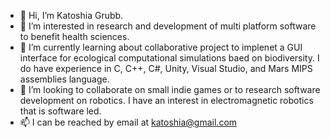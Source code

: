 - 👋 Hi, I’m Katoshia Grubb. 
- 👀 I’m interested in research and development of multi platform software to benefit health sciences. 
- 🌱 I’m currently learning about collaborative project to implenet a GUI interface for ecological computational simulations baed on biodiversity. I do have experience in C, C++, C#, Unity, Visual Studio, and Mars MIPS assemblies language. 
- 💞️ I’m looking to collaborate on small indie games or to research software development on robotics. I have an interest in electromagnetic robotics that is software led. 
- 📫 I can be reached by email at katoshia@gmail.com

<!---
katoshia/katoshia is a ✨ special ✨ repository because its `README.md` (this file) appears on your GitHub profile.
You can click the Preview link to take a look at your changes.
--->
